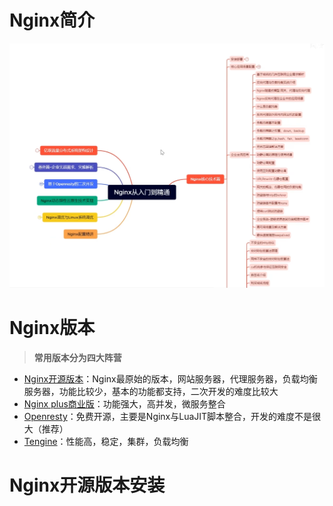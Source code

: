 # Nginx简介

![image-20220520172222263](https://raw.githubusercontent.com/lqyspace/mypic/master/PicBed/202205201722376.png)

# Nginx版本

> **常用版本分为四大阵营**

- [Nginx开源版本](http://nginx.org/)：Nginx最原始的版本，网站服务器，代理服务器，负载均衡服务器，功能比较少，基本的功能都支持，二次开发的难度比较大
- [Nginx plus商业版](https://www.nginx.com/)：功能强大，高并发，微服务整合
- [Openresty](https://openresty.org/cn/)：免费开源，主要是Nginx与LuaJIT脚本整合，开发的难度不是很大（推荐）
- [Tengine](https://tengine.taobao.org/)：性能高，稳定，集群，负载均衡



# Nginx开源版本安装

